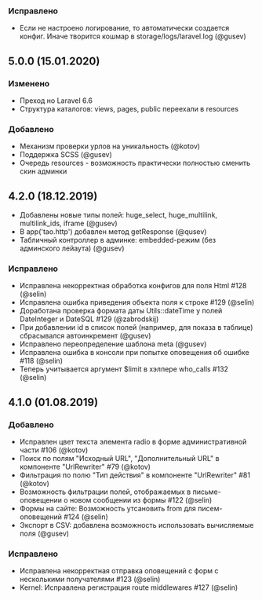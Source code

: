 ### Исправлено

- Если не настроено логирование, то автоматически создается конфиг. Иначе творится кошмар в storage/logs/laravel.log (@gusev)

## 5.0.0 (15.01.2020)

### Изменено

- Преход но Laravel 6.6
- Структура каталогов: views, pages, public переехали в resources

### Добавлено

- Механизм проверки урлов на уникальность (@kotov)
- Поддержка SCSS (@gusev)
- Очередь resources - возможность практически полностью сменить скин админки


## 4.2.0 (18.12.2019)

- Добавлены новые типы полей: huge_select, huge_multilink, multilink_ids, iframe (@gusev)
- В app('tao.http') добавлен метод getResponse (@qusev)
- Табличный контроллер в админке: embedded-режим (без админского лейаута) (@gusev)

### Исправлено

- Исправлена некорректная обработка конфигов для поля Html #128 (@selin)
- Исправлена ошибка приведения объекта поля к строке #129 (@selin)
- Доработана проверка формата даты Utils::dateTime у полей DateInteger и DateSQL #129 (@zabrodskij)
- При добавлении id в список полей (например, для показа в таблице) сбрасывался автоинкремент (@gusev)
- Исправлено переопределение шаблона meta (@gusev)
- Исправлена ошибка в консоли при попытке оповещения об ошибке #118 (@selin)
- Теперь учитывается аргумент $limit в хэлпере who_calls #132 (@selin)

## 4.1.0 (01.08.2019)

### Добавлено

- Исправлен цвет текста элемента radio в форме административной части #106 (@kotov)
- Поиск по полям "Исходный URL", "Дополнительный URL" в компоненте "UrlRewriter" #79 (@kotov)
- Фильтрация по полю "Тип действия" в компоненте "UrlRewriter" #81 (@kotov)
- Возможность фильтрации полей, отображаемых в письме-оповещении о новом сообщении из формы #122 (@selin)
- Формы на сайте: Возможность утсановить from для писем-оповещений #124 (@selin)
- Экспорт в CSV: добавлена возможность использовать вычисляемые поля (@gusev)

### Исправлено

- Исправлена некорректная отправка оповещений с форм с несколькими получателями #123 (@selin)
- Kernel: Исправлена регистрация route middlewares #127 (@selin)